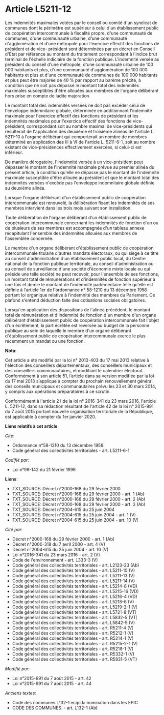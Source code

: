 # Article L5211-12

Les indemnités maximales votées par le conseil ou comité d'un syndicat de communes dont le périmètre est supérieur à celui
d'un établissement public de coopération intercommunale à fiscalité propre, d'une communauté de communes, d'une communauté
urbaine, d'une communauté d'agglomération et d'une métropole pour l'exercice effectif des fonctions de président et de vice-
président sont déterminées par un décret en Conseil d'Etat par référence au montant du traitement correspondant à l'indice
brut terminal de l'échelle indiciaire de la fonction publique. L'indemnité versée au président du conseil d'une métropole,
d'une communauté urbaine de 100 000 habitants et plus, d'une communauté d'agglomération de 100 000 habitants et plus et d'une
communauté de communes de 100 000 habitants et plus peut être majorée de 40 % par rapport au barème précité, à condition que
ne soit pas dépassé le montant total des indemnités maximales susceptibles d'être allouées aux membres de l'organe délibérant
hors prise en compte de ladite majoration.

Le montant total des indemnités versées ne doit pas excéder celui de l'enveloppe indemnitaire globale, déterminée en
additionnant l'indemnité maximale pour l'exercice effectif des fonctions de président et les indemnités maximales pour
l'exercice effectif des fonctions de vice-président, correspondant soit au nombre maximal de vice-présidents qui résulterait
de l'application des deuxième et troisième alinéas de l'article L. 5211-10 à l'organe délibérant qui comporterait un nombre
de membres déterminé en application des III à VI de l'article L. 5211-6-1, soit au nombre existant de vice-présidences
effectivement exercées, si celui-ci est inférieur.

De manière dérogatoire, l'indemnité versée à un vice-président peut dépasser le montant de l'indemnité maximale prévue au
premier alinéa du présent article, à condition qu'elle ne dépasse pas le montant de l'indemnité maximale susceptible d'être
allouée au président et que le montant total des indemnités versées n'excède pas l'enveloppe indemnitaire globale définie au
deuxième alinéa.

Lorsque l'organe délibérant d'un établissement public de coopération intercommunale est renouvelé, la délibération fixant les
indemnités de ses membres intervient dans les trois mois suivant son installation.

Toute délibération de l'organe délibérant d'un établissement public de coopération intercommunale concernant les indemnités
de fonction d'un ou de plusieurs de ses membres est accompagnée d'un tableau annexe récapitulant l'ensemble des indemnités
allouées aux membres de l'assemblée concernée.

Le membre d'un organe délibérant d'établissement public de coopération intercommunale titulaire d'autres mandats électoraux,
ou qui siège à ce titre au conseil d'administration d'un établissement public local, du Centre national de la fonction
publique territoriale, au conseil d'administration ou au conseil de surveillance d'une société d'économie mixte locale ou qui
préside une telle société ne peut recevoir, pour l'ensemble de ses fonctions, un montant total de rémunérations et
d'indemnités de fonction supérieur à une fois et demie le montant de l'indemnité parlementaire telle qu'elle est définie à
l'article 1er de l'ordonnance n° 58-1210 du 13 décembre 1958 portant loi organique relative à l'indemnité des membres du
Parlement. Ce plafond s'entend déduction faite des cotisations sociales obligatoires.

Lorsqu'en application des dispositions de l'alinéa précédent, le montant total de rémunération et d'indemnité de fonction
d'un membre d'un organe délibérant d'établissement public de coopération intercommunale fait l'objet d'un écrêtement, la part
écrêtée est reversée au budget de la personne publique au sein de laquelle le membre d'un organe délibérant d'établissement
public de coopération intercommunale exerce le plus récemment un mandat ou une fonction.

**Nota:**

Cet article a été modifié par la loi n° 2013-403 du 17 mai 2013 relative à l'élection des conseillers départementaux, des
conseillers municipaux et des conseillers communautaires, et modifiant le calendrier électoral. Conformément à son article
51, l’article dans sa version modifiée par la loi du 17 mai 2013 s’applique à compter du prochain renouvellement général des
conseils municipaux et communautaires prévu les 23 et 30 mars 2014, y compris aux opérations préparatoires à ce scrutin. 

Conformément à l'article 2 I de la loi n° 2016-341 du 23 mars 2016, l'article L. 5211-12, dans sa rédaction résultant de
l'article 42 de la loi n° 2015-991 du 7 août 2015 portant nouvelle organisation territoriale de la République, est applicable
à compter du 1er janvier 2020.

**Liens relatifs à cet article**

_Cite_:

  - Ordonnance n°58-1210 du 13 décembre 1958
  - Code général des collectivités territoriales - art. L5211-6-1

_Codifié par_:

  - Loi n°96-142 du 21 février 1996

**Liens**:

  - TXT_SOURCE: Décret n°2000-168 du 29 février 2000
  - TXT_SOURCE: Décret n°2000-168 du 29 février 2000 - art. 1 (Ab)
  - TXT_SOURCE: Décret n°2000-168 du 29 février 2000 - art. 2 (Ab)
  - TXT_SOURCE: Décret n°2000-168 du 29 février 2000 - art. 3 (Ab)
  - TXT_SOURCE: Décret n°2004-615 du 25 juin 2004
  - TXT_SOURCE: Décret n°2004-615 du 25 juin 2004 - art. 1 (V)
  - TXT_SOURCE: Décret n°2004-615 du 25 juin 2004 - art. 10 (V)

_Cité par_:

  - Décret n°2000-168 du 29 février 2000 - art. 1 (Ab)
  - Décret n°2000-318 du 7 avril 2000 - art. 4 (V)
  - Décret n°2004-615 du 25 juin 2004 - art. 10 (V)
  - Loi n°2016-341 du 23 mars 2016 - art. 2 (V)
  - Code de l'environnement - art. L333-3 (V)
  - Code général des collectivités territoriales - art. L2123-23 (Ab)
  - Code général des collectivités territoriales - art. L5211-10 (V)
  - Code général des collectivités territoriales - art. L5211-13 (V)
  - Code général des collectivités territoriales - art. L5211-14 (V)
  - Code général des collectivités territoriales - art. L5214-8 (VD)
  - Code général des collectivités territoriales - art. L5215-16 (VD)
  - Code général des collectivités territoriales - art. L5216-4 (VD)
  - Code général des collectivités territoriales - art. L5218-6 (V)
  - Code général des collectivités territoriales - art. L5219-2-1 (V)
  - Code général des collectivités territoriales - art. L5721-8 (VT)
  - Code général des collectivités territoriales - art. L5832-5 (VT)
  - Code général des collectivités territoriales - art. L5842-5 (V)
  - Code général des collectivités territoriales - art. R5211-4 (V)
  - Code général des collectivités territoriales - art. R5212-1 (V)
  - Code général des collectivités territoriales - art. R5214-1 (V)
  - Code général des collectivités territoriales - art. R5215-2-1 (V)
  - Code général des collectivités territoriales - art. R5216-1 (V)
  - Code général des collectivités territoriales - art. R5332-1 (V)
  - Code général des collectivités territoriales - art. R5831-5 (VT)

_Modifié par_:

  - Loi n°2015-991 du 7 août 2015 - art. 42
  - Loi n°2015-991 du 7 août 2015 - art. 44

_Anciens textes_:

  - Code des communes L132-1 ecqc la nomination dans les EPIC
  - CODE DES COMMUNES. - art. L132-1 (Ab)
